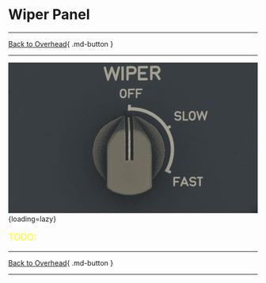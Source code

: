# Wiper Panel

---

[Back to Overhead](../overviews/ovhd.md){ .md-button }

---

![Wiper Panel](../../../assets/a380x-briefing/flight-deck/ovhd/wiper-panel.png "Wiper Panel"){loading=lazy}

[//]: # (TODO API Doc Link)

[//]: # (TODO)
<p style="color:yellow; font-size:18px;">TODO: </p>

---

[Back to Overhead](../overviews/ovhd.md){ .md-button }

---

